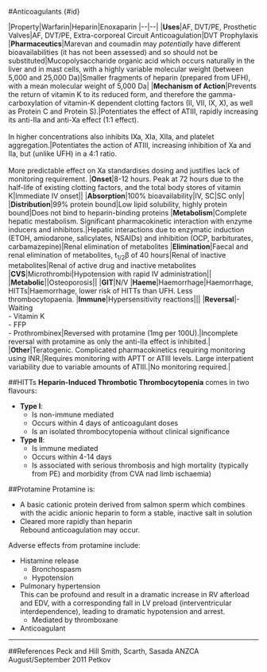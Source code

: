 #Anticoagulants {#id}
    
|Property|Warfarin|Heparin|Enoxaparin
|--|--|
|**Uses**|AF, DVT/PE, Prosthetic Valves|AF, DVT/PE, Extra-corporeal Circuit Anticoagulation|DVT Prophylaxis
|**Pharmaceutics**|Marevan and coumadin may *potentially* have different bioavailabilities (it has not been assessed) and so should not be substituted|Mucopolysaccharide organic acid which occurs naturally in the liver and in mast cells, with a highly variable molecular weight (between 5,000 and 25,000 Da)|Smaller fragments of heparin (prepared from UFH), with a mean molecular weight of 5,000 Da|
|**Mechanism of Action**|Prevents the return of vitamin K to its reduced form, and therefore the gamma-carboxylation of vitamin-K dependent clotting factors (II, VII, IX, X), as well as Protein C and Protein S).|Potentiates the effect of ATIII, rapidly increasing its anti-IIa and anti-Xa effect (1:1 effect). <br><br>In higher concentrations also inhibits IXa, XIa, XIIa, and platelet aggregation.|Potentiates the action of ATIII, increasing inhibition of Xa and IIa, but (unlike UFH) in a 4:1 ratio.<br><br>More predictable effect on Xa standardises dosing and justifies lack of monitoring requirement.
|**Onset**|8-12 hours. Peak at 72 hours due to the half-life of existing clotting factors, and the total body stores of vitamin K|Immediate IV onset||
|**Absorption**|100% bioavailability|IV, SC|SC only|
|**Distribution**|99% protein bound|Low lipid solubility, highly protein bound|Does not bind to heparin-binding proteins
|**Metabolism**|Complete hepatic mestabolism. Significant pharmacokinetic interaction with enzyme inducers and inhibitors.|Hepatic interactions due to enzymatic induction (ETOH, amiodarone, salicylates, NSAIDs) and inhibition (OCP, barbiturates, carbamazepine)|Renal elimination of metabolites
|**Elimination**|Faecal and renal elimination of metabolites, t<sub>1/2</sub>β of 40 hours|Renal of inactive metabolites|Renal of active drug and inactive metabolites
|**CVS**|Microthrombi|Hypotension with rapid IV administration||
|**Metabolic**||Osteoporosis||
|**GIT**|N/V
|**Haeme**|Haemorrhage|Haemorrhage, HITTs|Haemorrhage, lower risk of HITTs than UFH. Less thrombocytopaenia.
|**Immune**|Hypersensitivity reactions|||
|**Reversal**|- Waiting<br>- Vitamin K<br>- FFP<br>- Prothrombinex|Reversed with protamine (1mg per 100U).|Incomplete reversal with protamine as only the anti-IIa effect is inhibited.|
|**Other**|Teratogenic. Complicated pharmacokinetics requiring monitoring using INR.|Requires monitoring with APTT or ATIII levels. Large interpatient variability due to variable amounts of ATIII.|No monitoring required.|


##HITTs
**Heparin-Induced Thrombotic Thrombocytopenia** comes in two flavours:
* **Type I**:
    * Is non-immune mediated
    * Occurs within 4 days of anticoagulant doses
    * Is an isolated thrombocytopenia without clinical significance
* **Type II**:
    * Is immune mediated
    * Occurs within 4-14 days
    * Is associated with serious thrombosis and high mortality (typically from PE) and morbidity (from CVA nad limb ischaemia)
    
##Protamine
Protamine is:
* A basic cationic protein derived from salmon sperm which combines with the acidic anionic heparin to form a stable, inactive salt in solution
* Cleared more rapidly than heparin  
Rebound anticoagulation may occur.

Adverse effects from protamine include:
* Histamine release
    * Bronchospasm
    * Hypotension
* Pulmonary hypertension  
This can be profound and result in a dramatic increase in RV afterload and EDV, with a corresponding fall in LV preload (interventricular interdependence), leading to dramatic hypotension and arrest.
    * Mediated by thromboxane
* Anticoagulant


---
##References
Peck and Hill
Smith, Scarth, Sasada
ANZCA August/September 2011
Petkov
